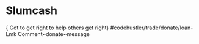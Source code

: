 # Slumcash
{ Got to get right to help others get right}
#codehustler/trade/donate/loan-Lmk
Comment~donate~message
